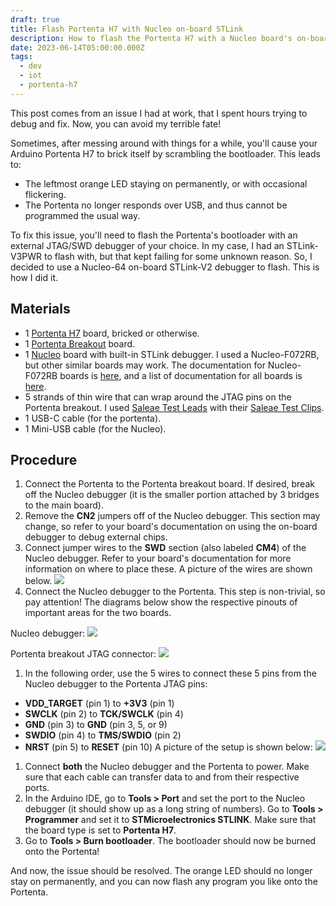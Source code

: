 ```yaml
---
draft: true
title: Flash Portenta H7 with Nucleo on-board STLink
description: How to flash the Portenta H7 with a Nucleo board's on-board STLink debugger, and avoid my grisly fate at the same time!
date: 2023-06-14T05:00:00.000Z
tags:
  - dev
  - iot
  - portenta-h7
---
```


This post comes from an issue I had at work, that I spent hours trying to debug and fix. Now, you can avoid my terrible fate!

Sometimes, after messing around with things for a while, you'll cause your Arduino Portenta H7 to brick itself by scrambling the bootloader. This leads to:

- The leftmost orange LED staying on permanently, or with occasional flickering.
- The Portenta no longer responds over USB, and thus cannot be programmed the usual way.

To fix this issue, you'll need to flash the Portenta's bootloader with an external JTAG/SWD debugger of your choice. In my case, I had an STLink-V3PWR to flash with, but that kept failing for some unknown reason. So, I decided to use a Nucleo-64 on-board STLink-V2 debugger to flash. This is how I did it.

## Materials

- 1 [Portenta H7](https://store-usa.arduino.cc/products/portenta-h7) board, bricked or otherwise.
- 1 [Portenta Breakout](https://store-usa.arduino.cc/products/arduino-portenta-breakout) board.
- 1 [Nucleo](https://www.st.com/en/evaluation-tools/nucleo-f072rb.html) board with built-in STLink debugger. I used a Nucleo-F072RB, but other similar boards may work. The documentation for Nucleo-F072RB boards is [here](https://www.st.com/resource/en/user_manual/um1724-stm32-nucleo64-boards-mb1136-stmicroelectronics.pdf), and a list of documentation for all boards is [here](https://www.st.com/en/evaluation-tools/stm32-nucleo-boards/documentation.html).
- 5 strands of thin wire that can wrap around the JTAG pins on the Portenta breakout. I used [Saleae Test Leads](https://usd.saleae.com/collections/accessories/products/wire-harness-94) with their [Saleae Test Clips](https://usd.saleae.com/collections/accessories/products/test-clips-93).
- 1 USB-C cable (for the portenta).
- 1 Mini-USB cable (for the Nucleo).

## Procedure

1. Connect the Portenta to the Portenta breakout board. If desired, break off the Nucleo debugger (it is the smaller portion attached by 3 bridges to the main board).
2. Remove the **CN2** jumpers off of the Nucleo debugger. This section may change, so refer to your board's documentation on using the on-board debugger to debug external chips.
3. Connect jumper wires to the **SWD** section (also labeled **CM4**) of the Nucleo debugger. Refer to your board's documentation for more information on where to place these. A picture of the wires are shown below.
   ![](/images/nucleo_stlink_swd_wiring.jpeg)
4. Connect the Nucleo debugger to the Portenta. This step is non-trivial, so pay attention! The diagrams below show the respective pinouts of important areas for the two boards.

Nucleo debugger:
![](/images/nucleo_stlink_pinout_diagram.png)

Portenta breakout JTAG connector:
![](/images/portenta_breakout_pinout_diagram.png)

1. In the following order, use the 5 wires to connect these 5 pins from the Nucleo debugger to the Portenta JTAG pins:

- **VDD_TARGET** (pin 1) to **+3V3** (pin 1)
- **SWCLK** (pin 2) to **TCK/SWCLK** (pin 4)
- **GND** (pin 3) to **GND** (pin 3, 5, or 9)
- **SWDIO** (pin 4) to **TMS/SWDIO** (pin 2)
- **NRST** (pin 5) to **RESET** (pin 10)
  A picture of the setup is shown below:
  ![](/images/portenta_breakout_swd_wiring.jpeg)

1. Connect **both** the Nucleo debugger and the Portenta to power. Make sure that each cable can transfer data to and from their respective ports.
2. In the Arduino IDE, go to **Tools > Port** and set the port to the Nucleo debugger (it should show up as a long string of numbers). Go to **Tools > Programmer** and set it to **STMicroelectronics STLINK**. Make sure that the board type is set to **Portenta H7**.
3. Go to **Tools > Burn bootloader**. The bootloader should now be burned onto the Portenta!

And now, the issue should be resolved. The orange LED should no longer stay on permanently, and you can now flash any program you like onto the Portenta.
